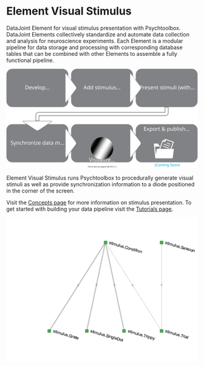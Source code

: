 # Element Visual Stimulus

DataJoint Element for visual stimulus presentation with Psychtoolbox. DataJoint Elements
collectively standardize and automate data collection and analysis for neuroscience
experiments. Each Element is a modular pipeline for data storage and processing with
corresponding database tables that can be combined with other Elements to assemble a
fully functional pipeline.

![diagram](https://raw.githubusercontent.com/datajoint/element-visual-stimulus/main/images/diagram_flowchart.svg)

Element Visual Stimulus runs Psychtoolbox to procedurally generate visual stimuli as
well as provide synchronization information to a diode positioned in the corner of the
screen.

Visit the [Concepts page](./concepts.md) for more information on stimulus presentation.
To get started with building your data pipeline visit the 
[Tutorials page](./tutorials.md).

![element-visual-stimulus diagram](./images/diagram_visual_stimulus.png)

